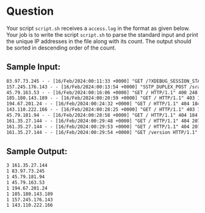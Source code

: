 # Question

Your script `script.sh` receives a `access.log` in the format as given below.
Your job is to write the script `script.sh` to parse the standard input and
print the unique IP addresses in the file along with its count.
The output should be sorted in descending order of the count.

## Sample Input:

```txt
83.97.73.245 - - [16/Feb/2024:00:11:33 +0000] "GET /?XDEBUG_SESSION_START=phpstorm HTTP/1.1" 404 184 "-" "Mozilla/5.0 (Windows NT 10.0; Win64; x64) AppleWebKit/537.36 (KHTML, like Gecko) Chrome/78.0.3904.108 Safari/537.36"
157.245.176.143 - - [16/Feb/2024:00:13:54 +0000] "SSTP_DUPLEX_POST /sra_{BA195980-CD49-458b-9E23-C84EE0ADCD75}/ HTTP/1.1" 400 150 "-" "-"
45.79.163.53 - - [16/Feb/2024:00:16:06 +0000] "GET / HTTP/1.1" 400 248 "-" "Mozilla/5.0 zgrab/0.x"
185.180.143.189 - - [16/Feb/2024:00:20:59 +0000] "GET / HTTP/1.1" 403 180 "-" "Mozilla/5.0 (Windows NT 10.0; Win64; x64) AppleWebKit/537.36 (KHTML, like Gecko) Chrome/60.0.3112.113 Safari/537.36"
194.67.201.24 - - [16/Feb/2024:00:24:32 +0000] "GET / HTTP/1.1" 404 184 "-" "Mozilla/5.0 (Macintosh; Intel Mac OS X 10_12_1) AppleWebKit/537.36 (KHTML, like Gecko) Chrome/76.0.3809.100 Safari/537.36"
143.110.222.166 - - [16/Feb/2024:00:28:25 +0000] "GET / HTTP/1.1" 403 118 "-" "Mozilla/5.0 (iPhone; CPU iPhone OS 16_1 like Mac OS X) AppleWebKit/605.1.15 (KHTML, like Gecko) Version/16.1 Mobile/15E148 Safari/604.1"
45.79.181.94 - - [16/Feb/2024:00:28:58 +0000] "GET / HTTP/1.1" 404 184 "-" "Mozilla/5.0 (Macintosh; Intel Mac OS X 13_1) AppleWebKit/537.36 (KHTML, like Gecko) Chrome/108.0.0.0 Safari/537.36"
161.35.27.144 - - [16/Feb/2024:00:29:48 +0000] "GET / HTTP/1.1" 404 207 "-" "-"
161.35.27.144 - - [16/Feb/2024:00:29:53 +0000] "GET / HTTP/1.1" 404 207 "-" "Mozilla/5.0 (Linux; Android 6.0; HTC One M9 Build/MRA591839) AppleWebKit/537.36 (KHTML, like Gecko) Chrome/52.0.3267.98 Mobile Safari/537.3"
161.35.27.144 - - [16/Feb/2024:00:29:54 +0000] "GET /version HTTP/1.1" 404 184 "-" "Go-http-client/1.1"
```

## Sample Output:

```txt
3 161.35.27.144
1 83.97.73.245
1 45.79.181.94
1 45.79.163.53
1 194.67.201.24
1 185.180.143.189
1 157.245.176.143
1 143.110.222.166
```
